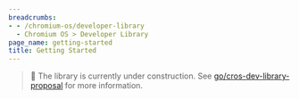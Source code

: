 ```yaml
---
breadcrumbs:
- - /chromium-os/developer-library
  - Chromium OS > Developer Library
page_name: getting-started
title: Getting Started
---
```


> 🚧 The library is currently under construction. See
> [go/cros-dev-library-proposal](https://goto.corp.google.com/cros-dev-library-proposal)
> for more information.